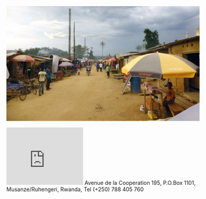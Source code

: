 

![image--title](/assets/016.jpg)

<iframe src="https://www.google.com/maps/embed?pb=!1m14!1m8!1m3!1d31907.34060947625!2d29.5730338!3d-1.5182846!3m2!1i1024!2i768!4f13.1!3m3!1m2!1s0x19dc5a43994a9597%3A0xf391168369940207!2sVeterans+Tours+And+safaris!5e0!3m2!1sen!2srw!4v1514368415153" width="200" height="150" frameborder="0" style="border:0"></iframe>
Avenue de la Cooperation 195, P.O.Box 1101, Musanze/Ruhengeri, Rwanda, Tel (+250) 788 405 760


